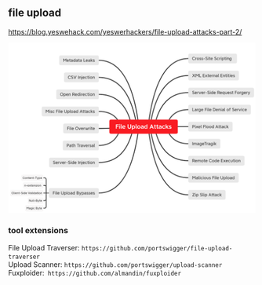 

## file upload

https://blog.yeswehack.com/yeswerhackers/file-upload-attacks-part-2/

![img.png](img.png)

### tool extensions
File Upload Traverser: `https://github.com/portswigger/file-upload-traverser` <br>
Upload Scanner: `https://github.com/portswigger/upload-scanner` <br>
Fuxploider:` https://github.com/almandin/fuxploider`  <br>


